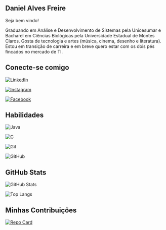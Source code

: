 ## Daniel Alves Freire

Seja bem vindo!

Graduando em Análise e Desenvolvimento de Sistemas pela Unicesumar e Bacharel em Ciências Biológicas pela Universidade Estadual de Montes Claros. Gosta de tecnologia e artes (música, cinema, desenho e literatura). Estou em transição de carreira e em breve quero estar com os dois pés fincados no mercado de TI.

## Conecte-se comigo

[![LinkedIn](https://img.shields.io/badge/LinkedIn-000?style=for-the-badge&logo=linkedin&logoColor=0E76A8)](https://www.linkedin.com/in/daniel-alves-freire/)

[![Instagram](https://img.shields.io/badge/Instagram-000?style=for-the-badge&logo=instagram)](https://www.instagram.com/daniel.alvesfreire/)

[![Facebook](https://img.shields.io/badge/Facebook-000?style=for-the-badge&logo=facebook)](https://www.facebook.com/DanielAlvesFreire/)


## Habilidades

![Java](https://img.shields.io/badge/java-%23ED8B00.svg?style=for-the-badge&logo=openjdk&logoColor=white)

![C](https://img.shields.io/badge/c-%2300599C.svg?style=for-the-badge&logo=c&logoColor=white)

![Git](https://img.shields.io/badge/git-%23F05033.svg?style=for-the-badge&logo=git&logoColor=white)

![GitHub](https://img.shields.io/badge/github-%23121011.svg?style=for-the-badge&logo=github&logoColor=white)

  

## GitHub Stats
![GitHub Stats](https://github-readme-stats.vercel.app/api?username=dalfreire&theme=transparent&bg_color=000&border_color=30A3DC&show_icons=true&icon_color=30A3DC&title_color=E94D5G&text_color=FFA)



![Top Langs](https://github-readme-stats-git-masterrstaa-rickstaa.vercel.app/api/top-langs/?username=dalfreire&layout=compact&bg_color=000&border_color=30A3DC&title_color=E94D5G&text_color=FFA)

## Minhas Contribuições

[![Repo Card](https://github-readme-stats.vercel.app/api/pin/?username=dalfreire&repo=dio-lab-open-source&bg_color=000&border_color=30A3DC&show_icons=true&icon_color=30A3DC&title_color=E94D5G&text_color=FFA)](https://github.com/dalfreire/dio-lab-open-source)